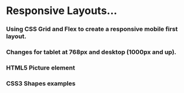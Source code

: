# Responsive Layouts... 
### Using CSS Grid and Flex to create a responsive mobile first layout.
### Changes for tablet at 768px and desktop (1000px and up).
### HTML5 Picture element
### CSS3 Shapes examples 
